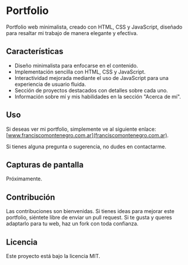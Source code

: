 # Portfolio

Portfolio web minimalista, creado con HTML, CSS y JavaScript, diseñado para resaltar mi trabajo de manera elegante y efectiva.

## Características

- Diseño minimalista para enfocarse en el contenido.
- Implementación sencilla con HTML, CSS y JavaScript.
- Interactividad mejorada mediante el uso de JavaScript para una experiencia de usuario fluida.
- Sección de proyectos destacados con detalles sobre cada uno.
- Información sobre mí y mis habilidades en la sección "Acerca de mí".

## Uso

Si deseas ver mi portfolio, simplemente ve al siguiente enlace: [www.franciscomontenegro.com.ar](franciscomontenegro.com.ar).

Si tienes alguna pregunta o sugerencia, no dudes en contactarme.

## Capturas de pantalla

Próximamente.
## Contribución

Las contribuciones son bienvenidas. Si tienes ideas para mejorar este portfolio, siéntete libre de enviar un pull request. Si te gusta y queres adaptarlo para tu web, haz un fork con toda confianza.

## Licencia

Este proyecto está bajo la licencia MIT.
